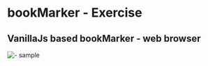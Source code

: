 # bookMarker - Exercise
VanillaJs based bookMarker - web browser
---

![ - sample](https://raw.https://github.com/r4nd3l/bookMarker/edit/master/img/bookmarker.png)
